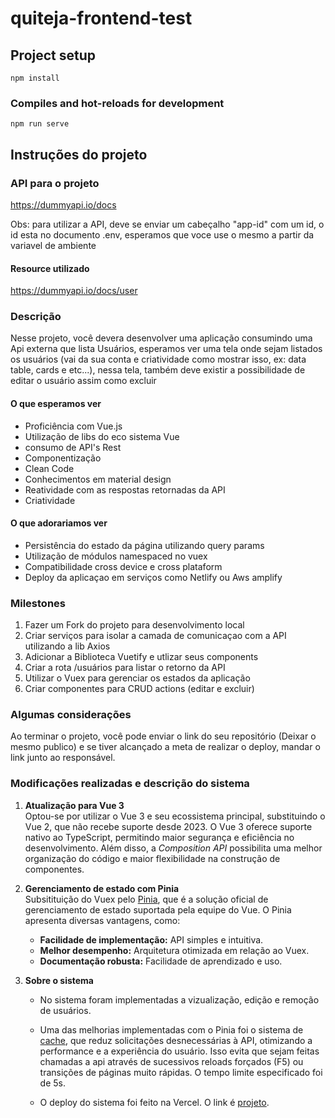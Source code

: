 # quiteja-frontend-test

## Project setup

```
npm install
```

### Compiles and hot-reloads for development

```
npm run serve
```

## Instruções do projeto

### API para o projeto

https://dummyapi.io/docs

Obs: para utilizar a API, deve se enviar um cabeçalho "app-id" com um id, o id esta no documento .env, esperamos que voce use o mesmo a partir da variavel de ambiente

#### Resource utilizado

https://dummyapi.io/docs/user

### Descrição

Nesse projeto, você devera desenvolver uma aplicação consumindo uma Api externa que lista Usuários, esperamos ver uma tela onde sejam listados os usuários (vai da sua conta e criatividade como mostrar isso, ex: data table, cards e etc...), nessa tela, também deve existir a possibilidade de editar o usuário assim como excluir

#### O que esperamos ver

- Proficiência com Vue.js
- Utilização de libs do eco sistema Vue
- consumo de API's Rest
- Componentização
- Clean Code
- Conhecimentos em material design
- Reatividade com as respostas retornadas da API
- Criatividade

#### O que adorariamos ver

- Persistência do estado da página utilizando query params
- Utilização de módulos namespaced no vuex
- Compatibilidade cross device e cross plataform
- Deploy da aplicaçao em serviços como Netlify ou Aws amplify

### Milestones

1. Fazer um Fork do projeto para desenvolvimento local
2. Criar serviços para isolar a camada de comunicaçao com a API utilizando a lib Axios
3. Adicionar a Biblioteca Vuetify e utlizar seus components
4. Criar a rota /usuários para listar o retorno da API
5. Utilizar o Vuex para gerenciar os estados da aplicação
6. Criar componentes para CRUD actions (editar e excluir)

### Algumas considerações

Ao terminar o projeto, você pode enviar o link do seu repositório (Deixar o mesmo publico) e se tiver alcançado a meta de realizar o deploy, mandar o link junto ao responsável.

### Modificações realizadas e descrição do sistema

1. **Atualização para Vue 3**  
   Optou-se por utilizar o Vue 3 e seu ecossistema principal, substituindo o Vue 2, que não recebe suporte desde 2023. O Vue 3 oferece suporte nativo ao TypeScript, permitindo maior segurança e eficiência no desenvolvimento. Além disso, a _Composition API_ possibilita uma melhor organização do código e maior flexibilidade na construção de componentes.

2. **Gerenciamento de estado com Pinia**  
   Subsitituição do Vuex pelo [Pinia](https://pinia.vuejs.org/), que é a solução oficial de gerenciamento de estado suportada pela equipe do Vue. O Pinia apresenta diversas vantagens, como:

   - **Facilidade de implementação:** API simples e intuitiva.
   - **Melhor desempenho:** Arquitetura otimizada em relação ao Vuex.
   - **Documentação robusta:** Facilidade de aprendizado e uso.

3. **Sobre o sistema**

   - No sistema foram implementadas a vizualização, edição e remoção de usuários.

   - Uma das melhorias implementadas com o Pinia foi o sistema de [cache](src/store/cache.ts), que reduz solicitações desnecessárias à API, otimizando a performance e a experiência do usuário. Isso evita que sejam feitas chamadas a api através de sucessivos reloads forçados (F5) ou transições de páginas muito rápidas. O tempo limite especificado foi de 5s.

   - O deploy do sistema foi feito na Vercel. O link é [projeto](https://quiteja-frontend-test-one.vercel.app/).
